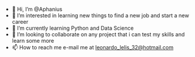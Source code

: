 - 👋 Hi, I’m @Aphanius
- 👀 I’m interested in learning new things to find a new job and start a new career
- 🌱 I’m currently learning Python and Data Science 
- 💞️ I’m looking to collaborate on any project that i can test my skills and learn some more
- 📫 How to reach me e-mail me at leonardo_lelis_32@hotmail.com

<!---
Aphanius/Aphanius is a ✨ special ✨ repository because its `README.md` (this file) appears on your GitHub profile.
You can click the Preview link to take a look at your changes.
--->
